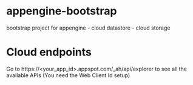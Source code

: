 # appengine-bootstrap
bootstrap project for appengine - cloud datastore - cloud storage

# Cloud endpoints
Go to https://<your_app_id>.appspot.com/_ah/api/explorer to see all the available APIs (You need the Web Client Id setup)
